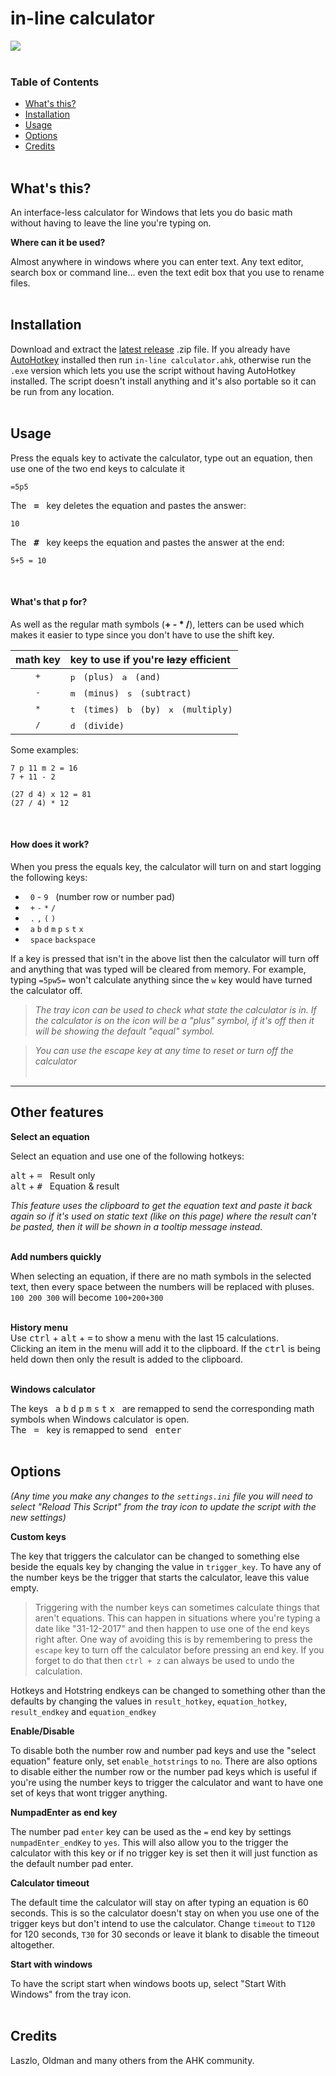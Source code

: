 # in-line calculator

<a href="url"><img src="http://i.imgur.com/xlONmxY.gif"></a><br></br>


### Table of Contents

- [What's this?](#whats-this)  
- [Installation](#installation)  
- [Usage](#usage)  
- [Options](#options)  
- [Credits](#credits)  
&nbsp;




## What's this?  

An interface-less calculator for Windows that lets you do basic math without having to leave the line you're typing on.  

**Where can it be used?**  

Almost anywhere in windows where you can enter text. Any text editor, search box or command line... even the text edit box that you use to rename files.  
&nbsp;  




## Installation  

Download and extract the [latest release](https://github.com/davebrny/in-line-calculator/releases) .zip file. If you already have [AutoHotkey](https://www.autohotkey.com) installed then run `in-line calculator.ahk`, otherwise run the `.exe` version which lets you use the script without having AutoHotkey installed. The script doesn't install anything and it's also portable so it can be run from any location.  
&nbsp;




## Usage

Press the equals key to activate the calculator, type out an equation, then use one of the two end keys to calculate it

```
=5p5
```

The &nbsp; <kbd>**=**</kbd> &nbsp; key deletes the equation and pastes the answer:  

```
10
```
The &nbsp; <kbd>**#**</kbd> &nbsp; key keeps the equation and pastes the answer at the end:  

```
5+5 = 10
```  
&nbsp;



#### What's that p for?

As well as the regular math symbols (**+ - * /**), letters can be used which makes it easier to type since you don't have to use the shift key.


| math key | key to use if you're ~~lazy~~ efficient |  
|:--------:|:--------------------------------|  
| <kbd>+</kbd> | <kbd>p</kbd> &nbsp; `(plus)`  &nbsp; <kbd>a</kbd> &nbsp; `(and)`  
| <kbd>-</kbd> | <kbd>m</kbd> &nbsp; `(minus)` &nbsp; <kbd>s</kbd> &nbsp; `(subtract)`  
| <kbd>*</kbd> | <kbd>t</kbd> &nbsp; `(times)` &nbsp; <kbd>b</kbd> &nbsp; `(by)`   &nbsp; <kbd>x</kbd> &nbsp; `(multiply)`  
| <kbd>/</kbd> | <kbd>d</kbd> &nbsp; `(divide)`    


Some examples:

```
7 p 11 m 2 = 16
7 + 11 - 2
```

```
(27 d 4) x 12 = 81
(27 / 4) * 12
```  
&nbsp;



#### How does it work?

When you press the equals key, the calculator will turn on and start logging the following keys:  

- &nbsp; `0` - `9` &nbsp; (number row or number pad)  
- &nbsp; `+` `-` `*` `/`  
- &nbsp; `.` `,` `(` `)`  
- &nbsp; `a` `b` `d` `m` `p` `s` `t` `x`  
- &nbsp; `space`  `backspace`  


If a key is pressed that isn't in the above list then the calculator will turn off and anything that was typed will be cleared from memory.
For example, typing `=5pw5=` won't calculate anything since the `w` key would have turned the calculator off.


> *The tray icon can be used to check what state the calculator is in. If the calculator is on the icon will be a "plus" symbol, if it's off then it will be showing the default "equal" symbol.*  

> *You can use the escape key at any time to reset or turn off the calculator*  
&nbsp;
&nbsp;


---


## Other features

**Select an equation**  

Select an equation and use one of the following hotkeys:

<kbd>alt</kbd> + <kbd>=</kbd> &nbsp; Result only  
<kbd>alt</kbd> + <kbd>#</kbd> &nbsp; Equation & result  

*This feature uses the clipboard to get the equation text and paste it back again so if it's used on static text (like on this page) where the result can't be pasted, then it will be shown in a tooltip message instead.*  
&nbsp;


**Add numbers quickly**  

When selecting an equation, if there are no math symbols in the selected text, then every space between the numbers will be replaced with pluses.  
`100 200 300` will become `100+200+300`  
&nbsp;


**History menu**  
Use <kbd>ctrl</kbd> + <kbd>alt</kbd> + <kbd>=</kbd> to show a menu with the last 15 calculations.  
Clicking an item in the menu will add it to the clipboard. If the <kbd>ctrl</kbd> is being held down then only the result is added to the clipboard.  
&nbsp;


**Windows calculator**  

The keys &nbsp; <kbd>a</kbd> <kbd>b</kbd> <kbd>d</kbd> <kbd>p</kbd> <kbd>m</kbd> <kbd>s</kbd> <kbd>t</kbd> <kbd>x</kbd> &nbsp; are remapped to send the corresponding math symbols when Windows calculator is open.   
The &nbsp; <kbd>=</kbd> &nbsp; key is remapped to send &nbsp; <kbd>enter</kbd>  
&nbsp;




## Options

*(Any time you make any changes to the `settings.ini` file you will need to select "Reload This Script" from the tray icon to update the script with the new settings)*   


**Custom keys**  

The key that triggers the calculator can be changed to something else beside the equals key by changing the value in `trigger_key`. To have any of the number keys be the trigger that starts the calculator, leave this value empty.  

> Triggering with the number keys can sometimes calculate things that aren't equations. This can happen in situations where you're typing a date like "31-12-2017" and then happen to use one of the end keys right after.  One way of avoiding this is by remembering to press the `escape` key to turn off the calculator before pressing an end key. If you forget to do that then `ctrl + z` can always be used to undo the calculation.

Hotkeys and Hotstring endkeys can be changed to something other than the defaults by changing the values in `result_hotkey`, `equation_hotkey`, `result_endkey` and `equation_endkey`  


**Enable/Disable**  

To disable both the number row and number pad keys and use the "select equation" feature only, set `enable_hotstrings` to `no`.
There are also options to disable either the number row or the number pad keys which is useful if you're using the number keys to trigger the calculator and want to have one set of keys that wont trigger anything.  


**NumpadEnter as end key**  

The number pad `enter` key can be used as the `=` end key by settings `numpadEnter_endKey` to `yes`. This will also allow you to the trigger the calculator with this key or if no trigger key is set then it will just function as the default number pad enter.


**Calculator timeout**  

The default time the calculator will stay on after typing an equation is 60 seconds. This is so the calculator doesn't stay on when you use one of the trigger keys but don't intend to use the calculator. Change `timeout` to `T120` for 120 seconds, `T30` for 30 seconds or leave it blank to disable the timeout altogether.


**Start with windows**  

To have the script start when windows boots up, select "Start With Windows" from the tray icon.  
&nbsp;




## Credits

Laszlo, Oldman and many others from the AHK community.
